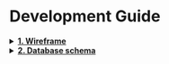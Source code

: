 # Development Guide

<details>
  <summary>
    <a href="javascript: void(0)"><strong>1. Wireframe</strong></a>
  </summary>

### Homefront

| ![The login page](/docs/imgs/homefront/homefront-login.png) | ![The user profile page](/docs/imgs/homefront/homefront-user-profile.png) |
| -- | -- |
| ![The home page](/docs/imgs/homefront/homefront-home.png) | ![The room detail page](/docs/imgs/homefront/homefront-detail-room.png) |
| -- | -- |
| ![The reservation page](/docs/imgs/homefront/homefront-reservation.png) |  |

### Merchant App

| ![The login screen](/docs/imgs/merchant_app/mobile-sign-in.png) | ![The signup screen](/docs/imgs/merchant_app/mobile-sign-up.png) |
| -- | -- |
| ![The forget password screen](/docs/imgs/merchant_app/mobile-forget.png) | ![The room listing screen](/docs/imgs/merchant_app/mobile-list-room.png) |
| -- | -- |
| ![The room detail screen](/docs/imgs/merchant_app/mobile-detail-room.png) | ![The create and update room screen](/docs/imgs/merchant_app/mobile-create-update-room.png) |

</details>

<details>
  <summary>
    <a href="javascript: void(0)"><strong>2. Database schema</strong></a>
  </summary>

The below database schema is designed by using [dbdesigner](https://erd.dbdesigner.net/). You can import this file [room-booking.dbml](/docs/db-schema/room-booking.dbml) into **dbdesigner** to visualize the db schema like the below image.

![Database schema](/docs/imgs/db-schema.png)
</details>


